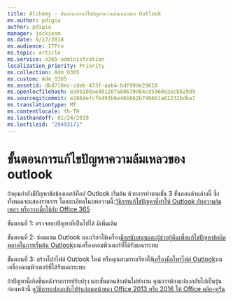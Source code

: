 ```yaml
---
title: Alchemy - ขั้นตอนการแก้ไขปัญหาความล้มเหลวของ Outlook
ms.author: pdigia
author: pdigia
manager: jackiesm
ms.date: 9/17/2018
ms.audience: ITPro
ms.topic: article
ms.service: o365-administration
localization_priority: Priority
ms.collection: Adm_O365
ms.custom: Adm_O365
ms.assetid: dbd710ec-cdeb-473f-aab4-bdf99de29610
ms.openlocfilehash: ea9b108ae40126fa60679d84cd5969e2ecb629d9
ms.sourcegitcommit: e2864efcfb493b6e46b662b746661a61232bdba7
ms.translationtype: MT
ms.contentlocale: th-TH
ms.lasthandoff: 01/24/2019
ms.locfileid: "29493171"
---
```

# <a name="outlook-crash-troubleshooting-steps"></a>ขั้นตอนการแก้ไขปัญหาความล้มเหลวของ outlook

ถ้าคุณกำลังมีปัญหาขัดข้องเดสก์ท็อป Outlook เริ่มต้น ด้วยการทำตามขั้น 3 ขั้นตอนด้านล่างนี้ ซึ่งทั้งหมดจะแสดงรายการ โดยละเอียดในบทความนี้:[วิธีการแก้ไขปัญหาที่ทำให้ Outlook กับความล้มเหลว หรือวางเมื่อใช้กับ Office 365](https://support.microsoft.com/en-us/help/2413813/how-to-troubleshoot-issues-that-cause-outlook-to-crash-or-hang-when-us)
  
ขั้นตอนที่ 1: ตรวจสอบปัญหาที่เป็นไปได้ มีเพิ่มเติม
  
ขั้นตอนที่ 2: ซ่อมแซม Outlook และเรียกใช้เครื่อง[มือสนับสนุนและผู้ช่วยกู้คืนเพื่อแก้ไขปัญหาข้อผิดพลาดในการเริ่มต้น Outlook](https://aka.ms/SaRA-OutlookWontStart)บนเครื่องคอมพิวเตอร์ที่ได้รับผลกระทบ 
  
ขั้นตอนที่ 3: สร้างโปรไฟล์ Outlook ใหม่ หรือคุณสามารถเรียกใช้[เครื่องมือโพรไฟล์ Outlook](https://aka.ms/SaRA-OutlookSetupProfile)บนเครื่องคอมพิวเตอร์ที่ได้รับผลกระทบ 
  
ถ้าปัญหานี้เกิดขึ้นหลังจากการปรับปรุง และขั้นตอนข้างต้นไม่ทำงาน คุณอาจต้องแปลงกลับไปเป็นรุ่นก่อนหน้านี้ ดู[วิธีการแปลงกลับไปรุ่นก่อนหน้าของ Office 2013 หรือ 2016 ให้ Office คลิก-ทูรัน](https://support.microsoft.com/EN-US/help/2770432)
  

